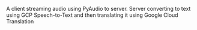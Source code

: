 A client streaming audio using PyAudio to server.
Server converting to text using GCP Speech-to-Text and then translating it using Google Cloud Translation

